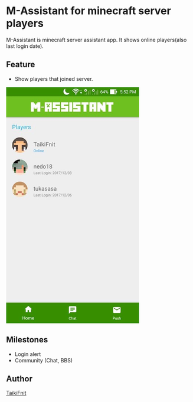 # M-Assistant for minecraft server players
M-Assistant is minecraft server assistant app.
It shows online players(also last login date).

## Feature
* Show players that joined server.

![HOME](https://raw.githubusercontent.com/Fnit-Crafters/FnitMCSAssistant-android/master/screenshots/home.jpg "HOME")

## Milestones
* Login alert
* Community (Chat, BBS)

## Author
[TaikiFnit](https://github.com/TaikiFnit)

